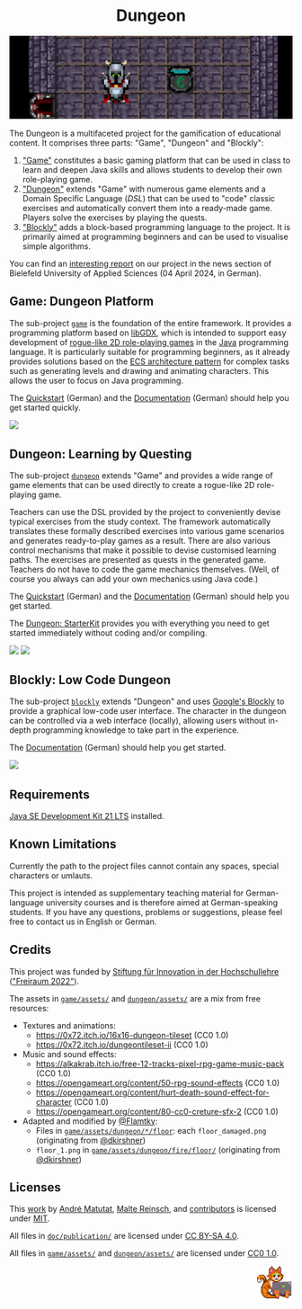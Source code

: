 
<!-- pandoc -s -f markdown -t markdown --columns=94 --reference-links=true README.md -->

<h1 align="center">Dungeon</h1>
<p align="center"><img src="https://github.com/Dungeon-CampusMinden/Dungeon/blob/master/doc/img/banner.png?raw=true" alt="Banner"></p>

The Dungeon is a multifaceted project for the gamification of educational content. It
comprises three parts: "Game", "Dungeon" and "Blockly":

1.  ["Game"] constitutes a basic gaming platform that can be used in class to learn and deepen
    Java skills and allows students to develop their own role-playing game.
2.  ["Dungeon"] extends "Game" with numerous game elements and a Domain Specific Language
    (*DSL*) that can be used to "code" classic exercises and automatically convert them into a
    ready-made game. Players solve the exercises by playing the quests.
3.  ["Blockly"] adds a block-based programming language to the project. It is primarily aimed
    at programming beginners and can be used to visualise simple algorithms.

You can find an [interesting report] on our project in the news section of Bielefeld
University of Applied Sciences (04 April 2024, in German).

## Game: Dungeon Platform

The sub-project [`game`] is the foundation of the entire framework. It provides a programming
platform based on [libGDX], which is intended to support easy development of [rogue-like 2D
role-playing games] in the [Java] programming language. It is particularly suitable for
programming beginners, as it already provides solutions based on the [ECS architecture
pattern] for complex tasks such as generating levels and drawing and animating characters.
This allows the user to focus on Java programming.

The [Quickstart] (German) and the [Documentation] (German) should help you get started
quickly.

![][1]

## Dungeon: Learning by Questing

The sub-project [`dungeon`] extends "Game" and provides a wide range of game elements that can
be used directly to create a rogue-like 2D role-playing game.

Teachers can use the DSL provided by the project to conveniently devise typical exercises from
the study context. The framework automatically translates these formally described exercises
into various game scenarios and generates ready-to-play games as a result. There are also
various control mechanisms that make it possible to devise customised learning paths. The
exercises are presented as quests in the generated game. Teachers do not have to code the game
mechanics themselves. (Well, of course you always can add your own mechanics using Java code.)

The [Quickstart][2] (German) and the [Documentation][3] (German) should help you get started.

The [Dungeon: StarterKit] provides you with everything you need to get started immediately
without coding and/or compiling.

![][4] ![][5]

## Blockly: Low Code Dungeon

The sub-project [`blockly`] extends "Dungeon" and uses [Google's Blockly] to provide a
graphical low-code user interface. The character in the dungeon can be controlled via a web
interface (locally), allowing users without in-depth programming knowledge to take part in the
experience.

The [Documentation][6] (German) should help you get started.

![][7]

## Requirements

[Java SE Development Kit 21 LTS] installed.

## Known Limitations

Currently the path to the project files cannot contain any spaces, special characters or
umlauts.

This project is intended as supplementary teaching material for German-language university
courses and is therefore aimed at German-speaking students. If you have any questions,
problems or suggestions, please feel free to contact us in English or German.

## Credits

This project was funded by [Stiftung für Innovation in der Hochschullehre] (["Freiraum
2022"]).

The assets in [`game/assets/`] and [`dungeon/assets/`] are a mix from free resources:

-   Textures and animations:
    -   https://0x72.itch.io/16x16-dungeon-tileset (CC0 1.0)
    -   https://0x72.itch.io/dungeontileset-ii (CC0 1.0)
-   Music and sound effects:
    -   https://alkakrab.itch.io/free-12-tracks-pixel-rpg-game-music-pack (CC0 1.0)
    -   https://opengameart.org/content/50-rpg-sound-effects (CC0 1.0)
    -   https://opengameart.org/content/hurt-death-sound-effect-for-character (CC0 1.0)
    -   https://opengameart.org/content/80-cc0-creture-sfx-2 (CC0 1.0)
-   Adapted and modified by [\@Flamtky]:
    -   Files in [`game/assets/dungeon/*/floor`]: each `floor_damaged.png` (originating from
        [\@dkirshner])
    -   `floor_1.png` in [`game/assets/dungeon/fire/floor/`] (originating from [\@dkirshner])

## Licenses

This [work] by [André Matutat], [Malte Reinsch], and [contributors] is licensed under [MIT].

All files in [`doc/publication/`] are licensed under [CC BY-SA 4.0].

All files in [`game/assets/`] and [`dungeon/assets/`] are licensed under [CC0 1.0].

<p align="right"><img src="https://github.com/Dungeon-CampusMinden/Dungeon/blob/master/doc/img/logo/cat_logo_64x64.png?raw=true" alt="Banner"></p>

  ["Game"]: #game-dungeon-platform
  ["Dungeon"]: #dungeon-learning-by-questing
  ["Blockly"]: #blockly-low-code-dungeon
  [interesting report]: https://www.hsbi.de/presse/pressemitteilungen/informatik-studierende-am-campus-minden-entwickeln-2d-rollenspiel-zum-lehren-und-lernen
  [`game`]: game
  [libGDX]: https://github.com/libgdx/libgdx
  [rogue-like 2D role-playing games]: https://en.wikipedia.org/wiki/Roguelike
  [Java]: https://jdk.java.net/
  [ECS architecture pattern]: https://en.wikipedia.org/wiki/Entity_component_system
  [Quickstart]: game/doc/quickstart.md
  [Documentation]: game/doc/
  [1]: game/doc/img/monster.gif
  [`dungeon`]: dungeon
  [2]: dungeon/doc/quickstart.md
  [3]: dungeon/doc/
  [Dungeon: StarterKit]: https://github.com/Dungeon-CampusMinden/Dungeon-StarterKit
  [4]: dungeon/doc/dsl/img/quickstart_select_config_level.png
  [5]: dungeon/doc/dsl/img/quickstart_answer_menu.png
  [`blockly`]: blockly
  [Google's Blockly]: https://github.com/google/blockly
  [6]: blockly/doc/
  [7]: blockly/doc/img/examples/komplexes_beispiel.png
  [Java SE Development Kit 21 LTS]: https://jdk.java.net/21/
  [Stiftung für Innovation in der Hochschullehre]: https://stiftung-hochschullehre.de
  ["Freiraum 2022"]: https://stiftung-hochschullehre.de/foerderung/freiraum2022/
  [`game/assets/`]: game/assets/
  [`dungeon/assets/`]: dungeon/assets/
  [\@Flamtky]: https://github.com/Flamtky
  [`game/assets/dungeon/*/floor`]: game/assets/dungeon/
  [\@dkirshner]: https://github.com/dkirshner
  [`game/assets/dungeon/fire/floor/`]: %60game/assets/dungeon/fire/floor/floor_1.png%60
  [work]: https://github.com/Dungeon-CampusMinden/Dungeon
  [André Matutat]: https://github.com/AMatutat
  [Malte Reinsch]: https://github.com/malt-r
  [contributors]: https://github.com/Dungeon-CampusMinden/Dungeon/graphs/contributors
  [MIT]: LICENSE.md
  [`doc/publication/`]: doc/publication/
  [CC BY-SA 4.0]: LICENSE-PAPER.md
  [CC0 1.0]: LICENSE-ASSETS.md
